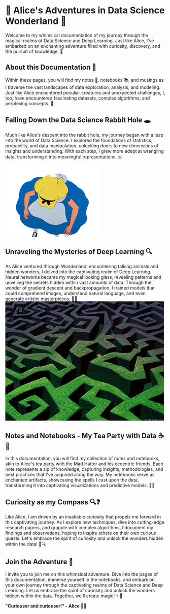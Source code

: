 # 🎩 Alice's Adventures in Data Science Wonderland 🐇

Welcome to my whimsical documentation of my journey through the magical realms of Data Science and Deep Learning. Just like Alice, I've embarked on an enchanting adventure filled with curiosity, discovery, and the pursuit of knowledge. 🌟

## About this Documentation 📜

Within these pages, you will find my notes 📝, notebooks 📚, and musings as I traverse the vast landscapes of data exploration, analysis, and modeling. Just like Alice encountered peculiar creatures and unexpected challenges, I, too, have encountered fascinating datasets, complex algorithms, and perplexing concepts. 🌈

## Falling Down the Data Science Rabbit Hole 🕳️

Much like Alice's descent into the rabbit hole, my journey began with a leap into the world of Data Science. I explored the foundations of statistics, probability, and data manipulation, unlocking doors to new dimensions of insights and understanding. With each step, I grew more adept at wrangling data, transforming it into meaningful representations. 📊

<img src="falling_down.gif" width="300">

## Unraveling the Mysteries of Deep Learning 🔍

As Alice ventured through Wonderland, encountering talking animals and hidden wonders, I delved into the captivating realm of Deep Learning. Neural networks became my magical looking glass, revealing patterns and unveiling the secrets hidden within vast amounts of data. Through the wonder of gradient descent and backpropagation, I trained models that could comprehend images, understand natural language, and even generate artistic masterpieces. 🧠💡
![Image Name](unreval_mysteries.gif)

## Notes and Notebooks - My Tea Party with Data ☕📓

In this documentation, you will find my collection of notes and notebooks, akin to Alice's tea party with the Mad Hatter and his eccentric friends. Each note represents a sip of knowledge, capturing insights, methodologies, and best practices that I've acquired along the way. My notebooks serve as enchanted artifacts, showcasing the spells I cast upon the data, transforming it into captivating visualizations and predictive models. 🎩✨

## Curiosity as my Compass 🔍❓

Like Alice, I am driven by an insatiable curiosity that propels me forward in this captivating journey. As I explore new techniques, dive into cutting-edge research papers, and grapple with complex algorithms, I document my findings and observations, hoping to inspire others on their own curious quests. Let's embrace the spirit of curiosity and unlock the wonders hidden within the data! 🌌🔍

## Join the Adventure 🚀

I invite you to join me on this whimsical adventure. Dive into the pages of this documentation, immerse yourself in the notebooks, and embark on your own journey through the captivating realms of Data Science and Deep Learning. Let us embrace the spirit of curiosity and unlock the wonders hidden within the data. Together, we'll create magic! ✨🔮

**"Curiouser and curiouser!" - Alice** 🐇🌼
